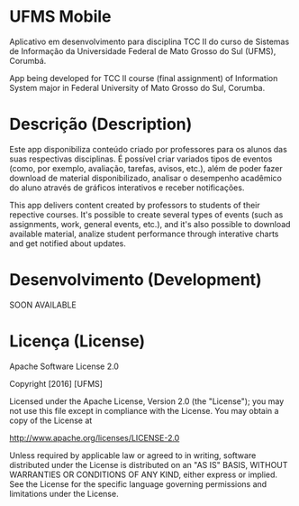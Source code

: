 # UFMS Mobile
Aplicativo em desenvolvimento para disciplina TCC II do curso de Sistemas de Informação da Universidade Federal de Mato Grosso do Sul (UFMS), Corumbá.

App being developed for TCC II course (final assignment) of Information System major in Federal University of Mato Grosso do Sul, Corumba.

# Descrição (Description)
Este app disponibiliza conteúdo criado por professores para os alunos das suas respectivas disciplinas. É possível criar variados tipos de eventos (como, por exemplo, avaliação, tarefas, avisos, etc.), além de poder fazer download de material disponibilizado, analisar o desempenho acadêmico do aluno através de gráficos interativos e receber notificações.

This app delivers content created by professors to students of their repective courses. It's possible to create several types of events (such as assignments, work, general events, etc.), and it's also possible to download available material, analize student performance through interative charts and get notified about updates.

# Desenvolvimento (Development)
SOON AVAILABLE
# Licença (License)

Apache Software License 2.0

Copyright [2016] [UFMS] 
  
Licensed under the Apache License, Version 2.0 (the "License"); 
you may not use this file except in compliance with the License. 
You may obtain a copy of the License at 
  
   http://www.apache.org/licenses/LICENSE-2.0 
  
Unless required by applicable law or agreed to in writing, software 
distributed under the License is distributed on an "AS IS" BASIS, 
WITHOUT WARRANTIES OR CONDITIONS OF ANY KIND, either express or implied. 
See the License for the specific language governing permissions and 
limitations under the License. 
